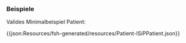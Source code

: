 ### Beispiele

Valides Minimalbeispiel Patient:

{{json:Resources/fsh-generated/resources/Patient-ISiPPatient.json}}
